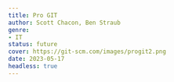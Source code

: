 ```yaml
---
title: Pro GIT
author: Scott Chacon, Ben Straub
genre:
- IT
status: future
cover: https://git-scm.com/images/progit2.png
date: 2023-05-17
headless: true
---
```


